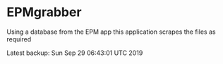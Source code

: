 # EPMgrabber
Using a database from the EPM app this application scrapes the files as required


Latest backup: Sun Sep 29 06:43:01 UTC 2019
